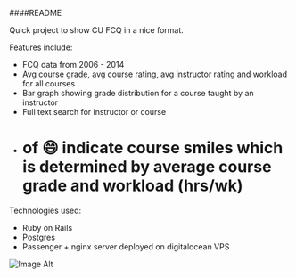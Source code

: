 ####README

Quick project to show CU FCQ in a nice format.

Features include:
  -  FCQ data from 2006 - 2014
  -  Avg course grade, avg course rating, avg instructor rating and workload for all courses
  -  Bar graph showing grade distribution for a course taught by an instructor 
  -  Full text search for instructor or course
  -  # of :smile: indicate course smiles which is determined by average course grade and workload (hrs/wk)

Technologies used:
  - Ruby on Rails
  - Postgres
  - Passenger + nginx server deployed on digitalocean VPS

![Image Alt](https://github.com/gpoisoned/gpoisoned.github.io/blob/master/assets/images/c.png)
